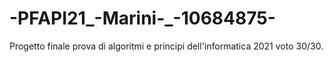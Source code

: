 # -PFAPI21_-Marini-_-10684875-
Progetto finale prova di algoritmi e principi dell'informatica 2021 voto 30/30.
